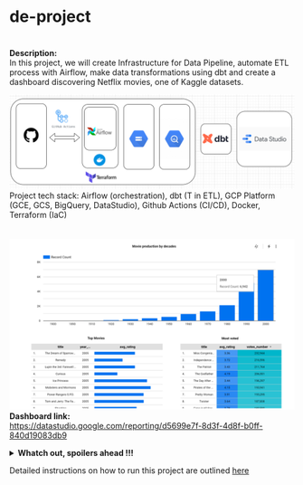 # de-project
#
**Description:**  
In this project, we will create Infrastructure for Data Pipeline, automate ETL process with Airflow, make data transformations using dbt and create a dashboard discovering Netflix movies, one of Kaggle datasets.

![Project Stack](project_stack.png)
Project tech stack: Airflow (orchestration), dbt (T in ETL), GCP Platform (GCE, GCS, BigQuery, DataStudio), Github Actions (CI/CD), Docker, Terraform (IaC)
<br/><br/><br/>
![Dashboard](dashboard.png)
**Dashboard link:**  
https://datastudio.google.com/reporting/d5699e7f-8d3f-4d8f-b0ff-840d19083db9

<details>
<summary><b>Whatch out, spoilers ahead !!!</b></summary>
<br>
The Lord of the Rings, a series of three epic fantasy adventure films directed by Peter Jackson took over the Top Movies charts according to user ratings. 
While The Patriot, Miss congeniality and Pirates of the Caribbean are among the most voted ones.
<br>
<a href="https://coub.com/view/tz7kd">
  <img alt="Qries" src="gandalf.jpg"
  width="800" height="400">
</a>

  
  
</details>






Detailed instructions on how to run this project are outlined [here](https://github.com/i-bond/de-project/blob/main/howto/howto.md)

